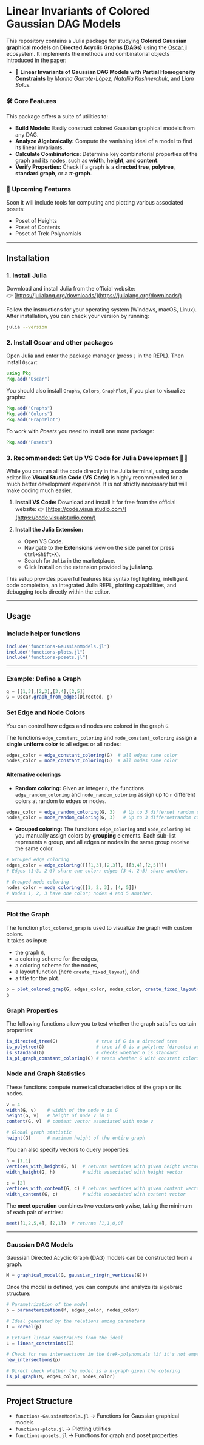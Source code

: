 # Linear Invariants of Colored Gaussian DAG Models

This repository contains a Julia package for studying **Colored Gaussian graphical models on Directed Acyclic Graphs (DAGs)** using the [Oscar.jl](https://oscar.computeralgebra.de/) ecosystem. It implements the methods and combinatorial objects introduced in the paper:

- 📄 **Linear Invariants of Gaussian DAG Models with Partial Homogeneity Constraints** by *Marina Garrote-López*, *Nataliia Kushnerchuk*, and *Liam Solus*.


### 🛠️ Core Features

This package offers a suite of utilities to:

-   **Build Models:** Easily construct colored Gaussian graphical models from any DAG.
-   **Analyze Algebraically:** Compute the vanishing ideal of a model to find its linear invariants.
-   **Calculate Combinatorics:** Determine key combinatorial properties of the graph and its nodes, such as **width**, **height**, and **content**.
-  **Verify Properties:** Check if a graph is a **directed tree**, **polytree**, **standard graph**, or a **$\pi$-graph**.


### 🚀 Upcoming Features

Soon it will include tools for computing and plotting various associated posets:

-   Poset of Heights
-   Poset of Contents
-   Poset of Trek-Polynomials


---

## Installation

### 1. Install Julia

Download and install Julia from the official website:  
👉 [https://julialang.org/downloads/](https://julialang.org/downloads/)

Follow the instructions for your operating system (Windows, macOS, Linux).  
After installation, you can check your version by running:

```bash
julia --version
```


### 2. Install Oscar and other packages

Open Julia and enter the package manager (press `]` in the REPL). Then install `Oscar`:

```julia
using Pkg
Pkg.add("Oscar")
```

You should also install `Graphs`, `Colors`, `GraphPlot`, if you plan to visualize graphs:

```julia
Pkg.add("Graphs")
Pkg.add("Colors")
Pkg.add("GraphPlot")
```

To work with _Posets_ you need to install one more package:

```julia
Pkg.add("Posets")
```


### 3. Recommended: Set Up VS Code for Julia Development 🧑‍💻

While you can run all the code directly in the Julia terminal, using a code editor like **Visual Studio Code (VS Code)** is highly recommended for a much better development experience. It is not strictly necessary but will make coding much easier.

1.  **Install VS Code:** Download and install it for free from the official website:
    👉 [https://code.visualstudio.com/](https://code.visualstudio.com/)

2.  **Install the Julia Extension:**
    * Open VS Code.
    * Navigate to the **Extensions** view on the side panel (or press `Ctrl+Shift+X`).
    * Search for `Julia` in the marketplace.
    * Click **Install** on the extension provided by **julialang**. 

This setup provides powerful features like syntax highlighting, intelligent code completion, an integrated Julia REPL, plotting capabilities, and debugging tools directly within the editor.

---

## Usage

### Include helper functions

```julia
include("functions-GaussianModels.jl")
include("functions-plots.jl")
include("functions-posets.jl")
```

---

### Example: Define a Graph

```julia
g = [[1,3],[2,3],[3,4],[2,5]]
G = Oscar.graph_from_edges(Directed, g)
```


### Set Edge and Node Colors

You can control how edges and nodes are colored in the graph `G`.

The functions `edge_constant_coloring` and `node_constant_coloring` assign a **single uniform color** to all edges or all nodes:

```julia
edges_color = edge_constant_coloring(G)  # all edges same color
nodes_color = node_constant_coloring(G)  # all nodes same color
```


#### Alternative colorings

- **Random coloring:** Given an integer `n`, the functions `edge_random_coloring` and `node_random_coloring` assign up to `n` different colors at random to edges or nodes.

```julia
edges_color = edge_random_coloring(G, 3)   # Up to 3 differnet random colors for edges
nodes_color = node_random_coloring(G, 3)   # Up to 3 differnetrandom colors for nodes
```

- **Grouped coloring:**  The functions `edge_coloring` and `node_coloring` let you manually assign colors by **grouping** elements. Each sub-list represents a group, and all edges or nodes in the same group receive the same color.

```julia
# Grouped edge coloring
edges_color = edge_coloring([[[1,3],[2,3]], [[3,4],[2,5]]])
# Edges (1→3, 2→3) share one color; edges (3→4, 2→5) share another.

# Grouped node coloring
nodes_color = node_coloring([[1, 2, 3], [4, 5]])
# Nodes 1, 2, 3 have one color; nodes 4 and 5 another.
```


---

### Plot the Graph

The function `plot_colored_grap` is used to visualize the graph with custom colors.  
It takes as input:
- the graph `G`,
- a coloring scheme for the edges,
- a coloring scheme for the nodes,
- a layout function (here `create_fixed_layout`), and
- a title for the plot.

```julia
p = plot_colored_grap(G, edges_color, nodes_color, create_fixed_layout(G), "G")
p
```



### Graph Properties

The following functions allow you to test whether the graph satisfies certain properties:

```julia
is_directed_tree(G)              # true if G is a directed tree
is_polytree(G)                   # true if G is a polytree (directed acyclic graph with no undirected cycles)
is_standard(G)                   # checks whether G is standard
is_pi_graph_constant_coloring(G) # tests whether G with constant coloring is a π-graph
```


### Node and Graph Statistics

These functions compute numerical characteristics of the graph or its nodes.

```julia
v = 4
width(G, v)    # width of the node v in G
height(G, v)   # height of node v in G
content(G, v)  # content vector associated with node v

# Global graph statistic
height(G)      # maximum height of the entire graph
```

You can also specify vectors to query properties:
```julia
h = [1,1]
vertices_with_height(G, h)  # returns vertices with given height vector
width_height(G, h)          # width associated with height vector

c = [2]
vertices_with_content(G, c) # returns vertices with given content vector
width_content(G, c)         # width associated with content vector
```

The **meet operation** combines two vectors entrywise, taking the minimum of each pair of entries:

```julia
meet([1,2,5,4], [2,1])  # returns [1,1,0,0]
```

---

### Gaussian DAG Models

Gaussian Directed Acyclic Graph (DAG) models can be constructed from a graph.  

```julia
M = graphical_model(G, gaussian_ring(n_vertices(G)))
```

Once the model is defined, you can compute and analyze its algebraic structure:

```julia
# Parametrization of the model
p = parameterization(M, edges_color, nodes_color)

# Ideal generated by the relations among parameters
I = kernel(p)

# Extract linear constraints from the ideal
L = linear_constraints(I)

# Check for new intersections in the trek-polynomials (if it's not empty, then indicates non-π-graph)
new_intersections(p)

# Direct check whether the model is a π-graph given the coloring
is_pi_graph(M, edges_color, nodes_color)
```

---


## Project Structure
- `functions-GaussianModels.jl` → Functions for Gaussian graphical models  
- `functions-plots.jl` → Plotting utilities  
- `functions-posets.jl` → Functions for graph and poset properties  